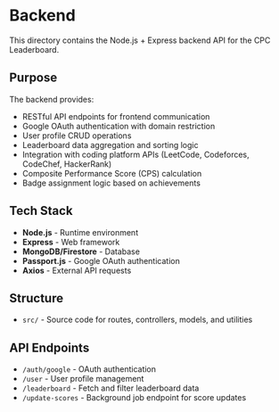 # Backend

This directory contains the Node.js + Express backend API for the CPC Leaderboard.

## Purpose

The backend provides:
- RESTful API endpoints for frontend communication
- Google OAuth authentication with domain restriction
- User profile CRUD operations
- Leaderboard data aggregation and sorting logic
- Integration with coding platform APIs (LeetCode, Codeforces, CodeChef, HackerRank)
- Composite Performance Score (CPS) calculation
- Badge assignment logic based on achievements

## Tech Stack

- **Node.js** - Runtime environment
- **Express** - Web framework
- **MongoDB/Firestore** - Database
- **Passport.js** - Google OAuth authentication
- **Axios** - External API requests

## Structure

- `src/` - Source code for routes, controllers, models, and utilities

## API Endpoints

- `/auth/google` - OAuth authentication
- `/user` - User profile management
- `/leaderboard` - Fetch and filter leaderboard data
- `/update-scores` - Background job endpoint for score updates
